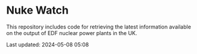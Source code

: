 # Nuke Watch

This repository includes code for retrieving the latest information available on the output of EDF nuclear power plants in the UK.

Last updated: 2024-05-08 05:08